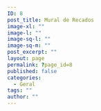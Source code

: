 ```yaml
---
ID: 8
post_title: Mural de Recados
image-xl: ""
image-l: ""
image-sq-l: ""
image-sq-m: ""
post_excerpt: ""
layout: page
permalink: ?page_id=8
published: false
categories:
  - Geral
tags: ""
author: ""
---
```

<!--cforms name="Fale Conosco"-->

<!--Mural-->